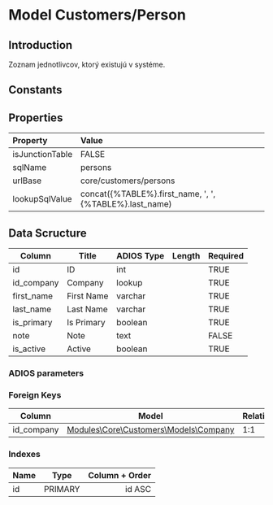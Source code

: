 # Model Customers/Person

## Introduction

Zoznam jednotlivcov, ktorý existujú v systéme.

## Constants

## Properties

| Property        | Value                                                   |
| :-------------- | :------------------------------------------------------ |
| isJunctionTable | FALSE                                                   |
| sqlName         | persons                                                 |
| urlBase         | core/customers/persons                                  |
| lookupSqlValue  | concat({%TABLE%}.first_name, ', ', {%TABLE%}.last_name) |

## Data Scructure

| Column       | Title        | ADIOS Type | Length | Required |
| ------------ | ------------ | ---------- | ------ | -------- |
| id           | ID           | int        |        | TRUE     |
| id_company   | Company      | lookup     |        | TRUE     |
| first_name   | First Name   | varchar    |        | TRUE     |
| last_name    | Last Name    | varchar    |        | TRUE     |
| is_primary   | Is Primary   | boolean    |        | TRUE     |
| note         | Note         | text       |        | FALSE    |
| is_active    | Active       | boolean    |        | TRUE     |

### ADIOS parameters

### Foreign Keys

| Column             | Model                                               | Relation | OnUpdate | OnDelete |
| ------------------ | --------------------------------------------------- | -------- | -------- | -------- |
| id_company         | [Modules\Core\Customers\Models\Company](Company.md) | 1:1      | Cascade  | Restrict |

### Indexes

| Name  |  Type   | Column + Order |
| :---- | :-----: | -------------: |
| id    | PRIMARY |         id ASC |
